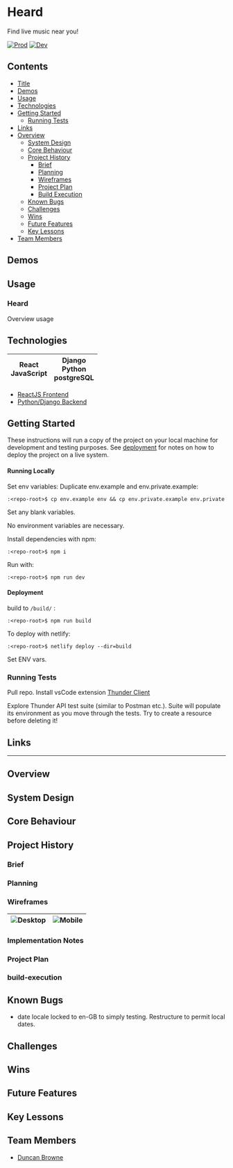 # Heard
Find live music near you!

[![Prod](https://github.com/DBBrowne/sei-project-four-frontend/actions/workflows/test-main.yml/badge.svg)](https://github.com/DBBrowne/sei-project-four-frontend/actions/workflows/test-main.yml) [![Dev](https://github.com/DBBrowne/sei-project-four-frontend/actions/workflows/test-dev.yml/badge.svg)](https://github.com/DBBrowne/sei-project-four-frontend/actions/workflows/test-dev.yml)
## Contents
- [Title](#title)
- [Demos](#demos)
- [Usage](#usage)
- [Technologies](#technologies)
- [Getting Started](#getting-started)
    - [Running Tests](#running-tests)
- [Links](#links)
- [Overview](#overview)
    - [System Design](#system-design)
    - [Core Behaviour](#core-behaviour)
    - [Project History](#project-history)
        - [Brief](#brief)
        - [Planning](#planning)
        - [Wireframes](#wireframes)
        - [Project Plan](#project-plan)
        - [Build Execution](#build-execution)
    - [Known Bugs](#known-bugs)
    - [Challenges](#challenges)
    - [Wins](#wins)
    - [Future Features](#future-features)
    - [Key Lessons](#key-lessons)
- [Team Members](#team-members)

## Demos

## Usage

### Heard
Overview usage

## Technologies
|React<br>JavaScript|Django<br>Python<br>postgreSQL|
|---|---|

- [ReactJS Frontend](https://github.com/DBBrowne/sei-project-four-frontend)
- [Python/Django Backend](https://github.com/DBBrowne/sei-project-four-backend)

## Getting Started
These instructions will run a copy of the project on your local machine for development and testing purposes. See [deployment](#deployment) for notes on how to deploy the project on a live system.

#### Running Locally
Set env variables:
Duplicate env.example and env.private.example:
```console
:<repo-root>$ cp env.example env && cp env.private.example env.private
```
Set any blank variables.


No environment variables are necessary.

Install dependencies with npm:
```console
:<repo-root>$ npm i
```
Run with:
```console
:<repo-root>$ npm run dev
```

#### Deployment
build to `/build/` :
```console
:<repo-root>$ npm run build
```
To deploy with netlify:
```console
:<repo-root>$ netlify deploy --dir=build
```
Set ENV vars.

### Running Tests
Pull repo.
Install vsCode extension [Thunder Client](https://marketplace.visualstudio.com/items?itemName=rangav.vscode-thunder-client)

Explore Thunder API test suite (similar to Postman etc.).  Suite will populate its environment as you move through the tests.  Try to create a resource before deleting it!

## Links

****

## Overview

## System Design

## Core Behaviour

## Project History

### Brief

### Planning

### Wireframes
|![Desktop](https://user-images.githubusercontent.com/72463218/168068627-1d7d8ac0-adbd-46ba-8c50-e9ac3e6c5a59.png)|![Mobile](https://user-images.githubusercontent.com/72463218/168068692-b0bf9632-426e-47e7-947e-72f9f0a8b7c3.png)|
|---|---|
### Implementation Notes

### Project Plan

### build-execution

## Known Bugs
 - date locale locked to en-GB to simply testing.  Restructure to permit local dates.
## Challenges

## Wins

## Future Features

## Key Lessons

## Team Members
- [Duncan Browne](https://github.com/DBBrowne)